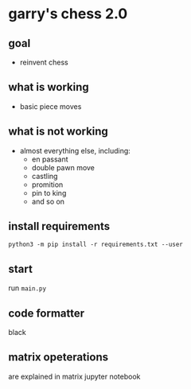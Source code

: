 # garry's chess 2.0
## goal
- reinvent chess

## what is working
- basic piece moves

## what is not working
- almost everything else, including:
  - en passant
  - double pawn move
  - castling
  - promition
  - pin to king
  - and so on


## install requirements
`python3 -m pip install -r requirements.txt --user`

## start
run `main.py`

## code formatter
black

## matrix opeterations
are explained in matrix jupyter notebook